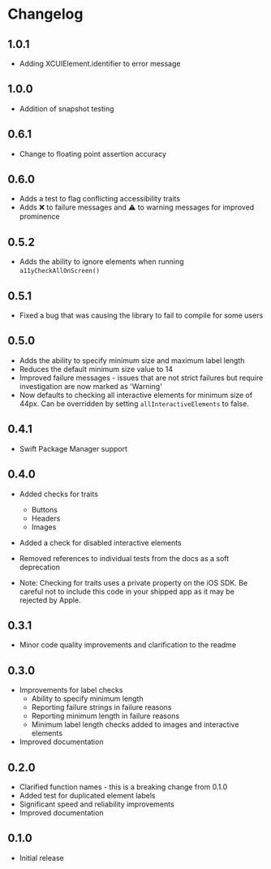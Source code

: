 # Changelog

## 1.0.1

- Adding XCUIElement.identifier to error message

## 1.0.0

- Addition of snapshot testing

## 0.6.1

- Change to floating point assertion accuracy

## 0.6.0

- Adds a test to flag conflicting accessibility traits
- Adds ❌ to failure messages and ⚠️ to warning messages for improved prominence

## 0.5.2

- Adds the ability to ignore elements when running `a11yCheckAllOnScreen()`

## 0.5.1

- Fixed a bug that was causing the library to fail to compile for some users

## 0.5.0

- Adds the ability to specify minimum size and maximum label length
- Reduces the default minimum size value to 14
- Improved failure messages - issues that are not strict failures but require investigation are now marked as 'Warning'
- Now defaults to checking all interactive elements for minimum size of 44px. Can be overridden by setting `allInteractiveElements` to false.

## 0.4.1

- Swift Package Manager support

## 0.4.0

- Added checks for traits
  - Buttons
  - Headers
  - Images
- Added a check for disabled interactive elements
- Removed references to individual tests from the docs as a soft deprecation

- Note: Checking for traits uses a private property on the iOS SDK. Be careful not to include this code in your shipped app as it may be rejected by Apple.

## 0.3.1

- Minor code quality improvements and clarification to the readme

## 0.3.0

- Improvements for label checks
  - Ability to specify minimum length
  - Reporting failure strings in failure reasons
  - Reporting minimum length in failure reasons
  - Minimum label length checks added to images and interactive elements
- Improved documentation

## 0.2.0

- Clarified function names - this is a breaking change from 0.1.0
- Added test for duplicated element labels
- Significant speed and reliability improvements
- Improved documentation

## 0.1.0

- Initial release
